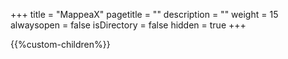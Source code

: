 +++
title = "MappeaX"
pagetitle = ""
description = ""
weight = 15
alwaysopen = false
isDirectory = false
hidden = true
+++

{{%custom-children%}}

